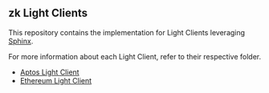 ## zk Light Clients

This repository contains the implementation for Light Clients leveraging [Sphinx](https://github.com/argumentcomputer/sphinx).

For more information about each Light Client, refer to their respective folder.

- [Aptos Light Client](./aptos)
- [Ethereum Light Client](./ethereum)

